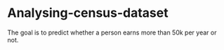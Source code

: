 # Analysing-census-dataset
The goal is to predict whether a person earns more than 50k per year or not.  
